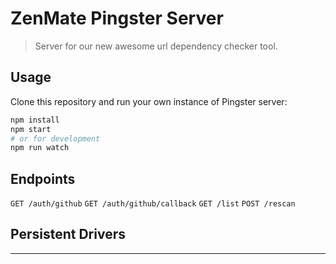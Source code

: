 # ZenMate Pingster Server

> Server for our new awesome url dependency checker tool.

## Usage

Clone this repository and run your own instance of Pingster server:

```bash
npm install
npm start
# or for development
npm run watch
```

## Endpoints

`GET /auth/github`
`GET /auth/github/callback`
`GET /list`
`POST /rescan`

## Persistent Drivers

---
